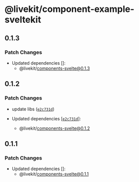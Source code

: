 # @livekit/component-example-sveltekit

## 0.1.3

### Patch Changes

- Updated dependencies []:
  - @livekit/components-svelte@0.1.3

## 0.1.2

### Patch Changes

- update libs ([`e2c731d`](https://github.com/livekit/components/commit/e2c731d5f15f410680deaa1ffc389a02c6c9b36c))

- Updated dependencies [[`e2c731d`](https://github.com/livekit/components/commit/e2c731d5f15f410680deaa1ffc389a02c6c9b36c)]:
  - @livekit/components-svelte@0.1.2

## 0.1.1

### Patch Changes

- Updated dependencies []:
  - @livekit/components-svelte@0.1.1
